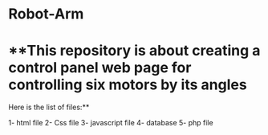 # Robot-Arm

# **This repository is about creating a control panel web page for controlling six motors by its angles 
Here is the list of files:**

1- html file 
2- Css file
3- javascript file
4- database
5- php file  
